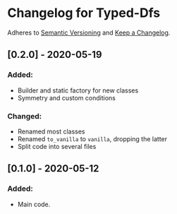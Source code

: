# Changelog for Typed-Dfs

Adheres to [Semantic Versioning](https://semver.org/spec/v2.0.0.html) and
[Keep a Changelog](https://keepachangelog.com/en/1.0.0/).


## [0.2.0] - 2020-05-19

### Added:
- Builder and static factory for new classes
- Symmetry and custom conditions

### Changed:
- Renamed most classes
- Renamed `to_vanilla` to `vanilla`, dropping the latter
- Split code into several files


## [0.1.0] - 2020-05-12

### Added:
- Main code.
